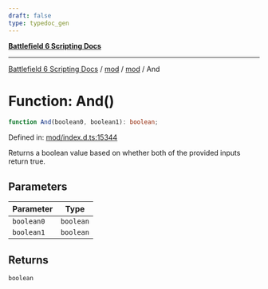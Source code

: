 ```yaml
---
draft: false
type: typedoc_gen
---
```


[**Battlefield 6 Scripting Docs**](../../../_index.md)

***

[Battlefield 6 Scripting Docs](../../../_index.md) / [mod](../../_index.md) / [mod](../_index.md) / And

# Function: And()

```ts
function And(boolean0, boolean1): boolean;
```

Defined in: [mod/index.d.ts:15344](https://github.com/battlefield-portal-community/portal-docs/blob/ff09b2690670f74de7e97198022e5a97ff1161ff/generators/santiago/mod/index.d.ts#L15344)

Returns a boolean value based on whether both of the provided inputs return true.

## Parameters

| Parameter | Type |
| ------ | ------ |
| `boolean0` | `boolean` |
| `boolean1` | `boolean` |

## Returns

`boolean`
